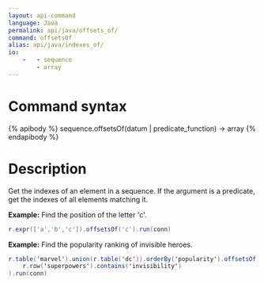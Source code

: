 ```yaml
---
layout: api-command
language: Java
permalink: api/java/offsets_of/
command: offsetsOf
alias: api/java/indexes_of/
io:
    -   - sequence
        - array
---
```


# Command syntax #

{% apibody %}
sequence.offsetsOf(datum | predicate_function) &rarr; array
{% endapibody %}

# Description #

Get the indexes of an element in a sequence. If the argument is a predicate, get the indexes of all elements matching it.

__Example:__ Find the position of the letter 'c'.

```java
r.expr(['a','b','c']).offsetsOf('c').run(conn)
```

__Example:__ Find the popularity ranking of invisible heroes.

```java
r.table('marvel').union(r.table('dc')).orderBy('popularity').offsetsOf(
    r.row('superpowers').contains('invisibility')
).run(conn)
```
